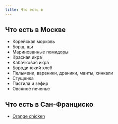 ```yaml
---
title: Что есть в
---
```


## Что есть в Москве

- Корейская морковь
- Борщ, щи
- Маринованные помидоры
- Красная икра
- Кабачковая икра
- Бородинский хлеб
- Пельмени, вареники, драники, манты, хинкали
- Сгущенка
- Пастила и зефир
- Овсяное печенье

## Что есть в Сан-Франциско

- [Orange chicken](https://en.wikipedia.org/wiki/Orange_chicken)